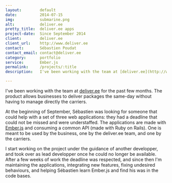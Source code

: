 ```yaml
---
layout:        default
date:          2014-07-15
img:           submarine.png
alt:           deliver.ee
pretty_title:  deliver.ee apps
project-date:  Since September 2014
client:        deliver.ee
client_url:    http://www.deliver.ee
contact:       Sébastien Poudat
contact_email: contact@deliver.ee
category:      portfolio
service:       Ember.js
permalink:     /projects/:title
description:   I've been working with the team at [deliver.ee](http://www.deliver.ee) for the past few months. The product allows businesses to deliver packages the same-day without having to manage directly the carriers.

---
```

I've been working with the team at [deliver.ee](http://www.deliver.ee) for the past few months. The product allows businesses to deliver packages the same-day without having to manage directly the carriers.

At the beginning of September, Sébastien was looking for someone that could help with a set of three web applications: they had a deadline that could not be missed and were understaffed. The applications are made with [Ember.js](http://www.emberjs.com) and consuming a common API (made with Ruby on Rails). One is meant to be used by the business, one by the deliver.ee team, and one by the carriers.

I start working on the project under the guidance of another developper, and took over as lead developper once he could no longer be available. After a few weeks of work the deadline was respected, and since then I'm maintaining the applications, integrating new features, fixing undesired behaviours, and helping Sébastien learn Ember.js and find his was in the code bases.
